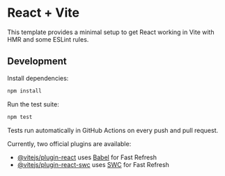 # React + Vite

This template provides a minimal setup to get React working in Vite with HMR and some ESLint rules.

## Development

Install dependencies:

```bash
npm install
```

Run the test suite:

```bash
npm test
```

Tests run automatically in GitHub Actions on every push and pull request.

Currently, two official plugins are available:

- [@vitejs/plugin-react](https://github.com/vitejs/vite-plugin-react/blob/main/packages/plugin-react/README.md) uses [Babel](https://babeljs.io/) for Fast Refresh
- [@vitejs/plugin-react-swc](https://github.com/vitejs/vite-plugin-react-swc) uses [SWC](https://swc.rs/) for Fast Refresh

